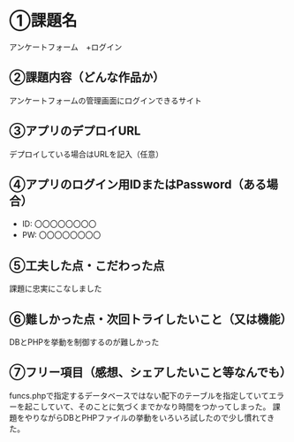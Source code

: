 # ①課題名
アンケートフォーム　+ログイン

## ②課題内容（どんな作品か）
アンケートフォームの管理画面にログインできるサイト

## ③アプリのデプロイURL
デプロイしている場合はURLを記入（任意）

## ④アプリのログイン用IDまたはPassword（ある場合）
- ID: 〇〇〇〇〇〇〇〇
- PW: 〇〇〇〇〇〇〇〇

## ⑤工夫した点・こだわった点
課題に忠実にこなしました

## ⑥難しかった点・次回トライしたいこと（又は機能）
DBとPHPを挙動を制御するのが難しかった

## ⑦フリー項目（感想、シェアしたいこと等なんでも）
funcs.phpで指定するデータベースではない配下のテーブルを指定していてエラーを起こしていて、そのことに気づくまでかなり時間をつかってしまった。
課題をやりながらDBとPHPファイルの挙動をいろいろ試したので少し慣れてきた。
